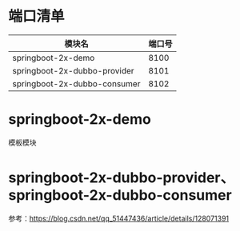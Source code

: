 # 端口清单
| 模块名                 | 端口号  |
|---------------------|------|
| springboot-2x-demo | 8100 |
| springboot-2x-dubbo-provider | 8101 |
| springboot-2x-dubbo-consumer | 8102 |


# springboot-2x-demo
模板模块

# springboot-2x-dubbo-provider、springboot-2x-dubbo-consumer
参考：https://blog.csdn.net/qq_51447436/article/details/128071391



